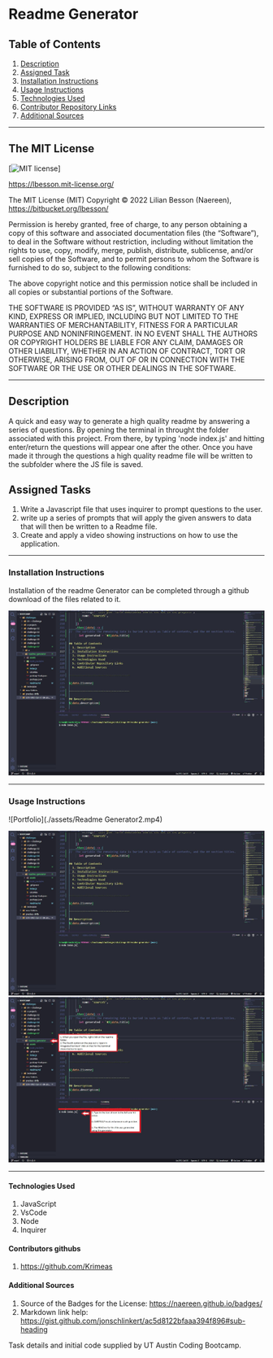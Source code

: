 # Readme Generator

## Table of Contents
  1. [Description](#description)
  2. [Assigned Task](#assigned-tasks)
  3. [Installation Instructions](#installation-instructions)
  4. [Usage Instructions](#usage-instructions)
  5. [Technologies Used](#technologies-used)
  6. [Contributor Repository Links](#contributor-repository-links)
  7. [Additional Sources](#additional-sources)

-------------------------------------


## The MIT License

[![MIT license](https://img.shields.io/badge/License-MIT-blue.svg)]

https://lbesson.mit-license.org/

The MIT License (MIT)
Copyright © 2022 Lilian Besson (Naereen), https://bitbucket.org/lbesson/ <naereen at crans dot org>

Permission is hereby granted, free of charge, to any person obtaining a copy of this software and associated documentation files (the “Software”), to deal in the Software without restriction, including without limitation the rights to use, copy, modify, merge, publish, distribute, sublicense, and/or sell copies of the Software, and to permit persons to whom the Software is furnished to do so, subject to the following conditions:

The above copyright notice and this permission notice shall be included in all copies or substantial portions of the Software.

THE SOFTWARE IS PROVIDED “AS IS”, WITHOUT WARRANTY OF ANY KIND, EXPRESS OR IMPLIED, INCLUDING BUT NOT LIMITED TO THE WARRANTIES OF MERCHANTABILITY, FITNESS FOR A PARTICULAR PURPOSE AND NONINFRINGEMENT. IN NO EVENT SHALL THE AUTHORS OR COPYRIGHT HOLDERS BE LIABLE FOR ANY CLAIM, DAMAGES OR OTHER LIABILITY, WHETHER IN AN ACTION OF CONTRACT, TORT OR OTHERWISE, ARISING FROM, OUT OF OR IN CONNECTION WITH THE SOFTWARE OR THE USE OR OTHER DEALINGS IN THE SOFTWARE.



-------------------------------------

## Description
A quick and easy way to generate a high quality readme by answering a series of questions.  By opening the terminal in throught the folder associated with this project.  From there, by typing 'node index.js' and hitting enter/return the questions will appear one after the other.  Once you have made it through the questions a high quality readme file will be written to the subfolder where the JS file is saved. 



## Assigned Tasks
  1. Write a Javascript file that uses inquirer to prompt questions to the user.
  2. write up a series of prompts that will apply the given answers to data that will then be written to a Readme file.
  3. Create and apply a video showing instructions on how to use the application.


-------------------------------------

### Installation Instructions
Installation of the readme Generator can be completed through a github download of the files related to it. 


![Portfolio](./assets/pic1.JPG)

-------------------------------------

### Usage Instructions

![Portfolio](./assets/Readme Generator2.mp4)


![Portfolio](./assets/pic1.JPG)
![Portfolio](./assets/pic2.jpg)


-------------------------------------

#### Technologies Used
1. JavaScript
2. VsCode
3. Node
4. Inquirer


#### Contributors githubs
1. https://github.com/Krimeas


#### Additional Sources
1. Source of the Badges for the License: https://naereen.github.io/badges/
2. Markdown link help: https://gist.github.com/jonschlinkert/ac5d8122bfaaa394f896#sub-heading



Task details and initial code supplied by UT Austin Coding Bootcamp.




      
